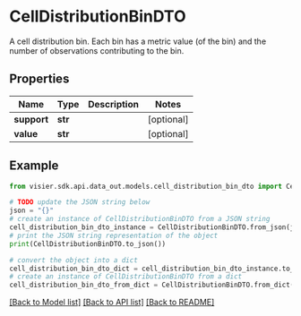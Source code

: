 # CellDistributionBinDTO

A cell distribution bin.  Each bin has a metric value (of the bin) and the number of observations contributing to the bin.

## Properties

Name | Type | Description | Notes
------------ | ------------- | ------------- | -------------
**support** | **str** |  | [optional] 
**value** | **str** |  | [optional] 

## Example

```python
from visier.sdk.api.data_out.models.cell_distribution_bin_dto import CellDistributionBinDTO

# TODO update the JSON string below
json = "{}"
# create an instance of CellDistributionBinDTO from a JSON string
cell_distribution_bin_dto_instance = CellDistributionBinDTO.from_json(json)
# print the JSON string representation of the object
print(CellDistributionBinDTO.to_json())

# convert the object into a dict
cell_distribution_bin_dto_dict = cell_distribution_bin_dto_instance.to_dict()
# create an instance of CellDistributionBinDTO from a dict
cell_distribution_bin_dto_from_dict = CellDistributionBinDTO.from_dict(cell_distribution_bin_dto_dict)
```
[[Back to Model list]](../README.md#documentation-for-models) [[Back to API list]](../README.md#documentation-for-api-endpoints) [[Back to README]](../README.md)



